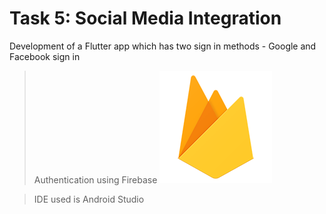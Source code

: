# Task 5: Social Media Integration

Development of a Flutter app which has two sign in methods - Google and Facebook sign in
> Authentication using Firebase ![](touchicon-180.png)

> IDE used is Android Studio
